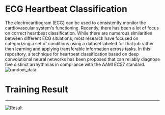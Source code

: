 # ECG Heartbeat Classification
The electrocardiogram (ECG) can be used to consistently monitor the cardiovascular system's functioning. Recently, there has been a lot of focus on correct heartbeat classification. While there are numerous similarities between different ECG situations, most research have focused on categorizing a set of conditions using a dataset labeled for that job rather than learning and applying transferable information across tasks. In this repository, a technique for heartbeat classification based on deep convolutional neural networks has been proposed that can reliably diagnose five distinct arrhythmias in compliance with the AAMI EC57 standard.
![random_data](https://user-images.githubusercontent.com/96732467/182460903-ab3b0d4d-08ff-40aa-a6f5-351bd53eaa21.png)

# Training Result
---------------------
![Result](https://user-images.githubusercontent.com/96732467/182460961-8aec679b-2f0a-40b4-bdb2-17bfa27405c0.jpg)
